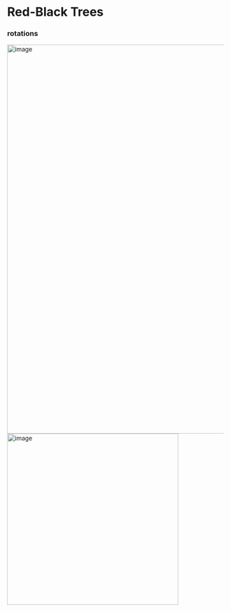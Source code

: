# Red-Black Trees
### rotations
<img width="904" alt="image" src="https://github.com/user-attachments/assets/412be8d3-db0b-48e3-9b71-7417fef74555" />
<img width="398" alt="image" src="https://github.com/user-attachments/assets/54e75eef-e608-40d2-9c1e-2b71655ea8f2" />
